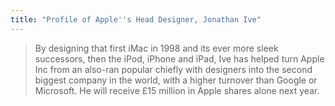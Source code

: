```yaml
---
title: "Profile of Apple''s Head Designer, Jonathan Ive"
---
```

<blockquote><p>By designing that first iMac in 1998 and its ever more sleek successors, then the iPod, iPhone and iPad, Ive has helped turn Apple Inc from an also-ran popular chiefly with designers into the second biggest company in the world, with a higher turnover than Google or Microsoft. He will receive £15 million in Apple shares alone next year.</p></blockquote>
